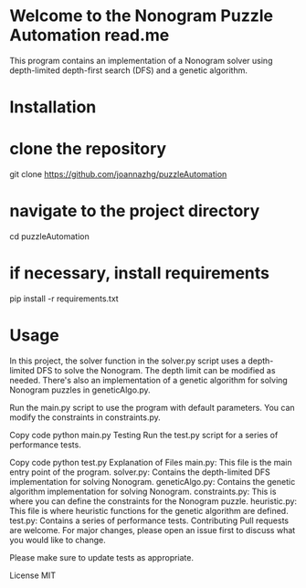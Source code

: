 # Welcome to the Nonogram Puzzle Automation read.me

This program contains an implementation of a Nonogram solver using depth-limited depth-first search (DFS) and a genetic algorithm.

# Installation 

# clone the repository
git clone https://github.com/joannazhg/puzzleAutomation

# navigate to the project directory
cd puzzleAutomation

# if necessary, install requirements
pip install -r requirements.txt

# Usage
In this project, the solver function in the solver.py script uses a depth-limited DFS to solve the Nonogram. The depth limit can be modified as needed. There's also an implementation of a genetic algorithm for solving Nonogram puzzles in geneticAlgo.py.

Run the main.py script to use the program with default parameters. You can modify the constraints in constraints.py.

Copy code
python main.py
Testing
Run the test.py script for a series of performance tests.

Copy code
python test.py
Explanation of Files
main.py: This file is the main entry point of the program.
solver.py: Contains the depth-limited DFS implementation for solving Nonogram.
geneticAlgo.py: Contains the genetic algorithm implementation for solving Nonogram.
constraints.py: This is where you can define the constraints for the Nonogram puzzle.
heuristic.py: This file is where heuristic functions for the genetic algorithm are defined.
test.py: Contains a series of performance tests.
Contributing
Pull requests are welcome. For major changes, please open an issue first to discuss what you would like to change.

Please make sure to update tests as appropriate.

License
MIT
